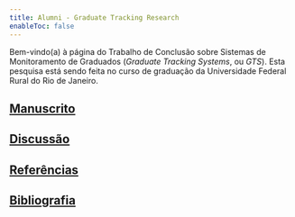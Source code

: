 ```yaml
---
title: Alumni - Graduate Tracking Research
enableToc: false
---
```

Bem-vindo(a) à página do Trabalho de Conclusão sobre Sistemas de Monitoramento de Graduados (_Graduate Tracking Systems_, ou _GTS_). Esta pesquisa está sendo feita no curso de graduação da Universidade Federal Rural do Rio de Janeiro.

## [Manuscrito](main_pages/manuscrito.md)

## [Discussão](main_pages/discussao.md)

## [Referências](main_pages/referencias.md)

## [Bibliografia](main_pages/bibliografia.md)
